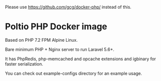 Please use https://github.com/gcg/docker-php/ instead of this. 




# Poltio PHP Docker image 

Based on PHP 7.2 FPM Alpine Linux. 

Bare minimum PHP + Nginx server to run Laravel 5.6+. 

It has PhpRedis, php-memcached and opcache extensions and igbinary for faster serialization. 

You can check out example-configs directory for an example usage. 


